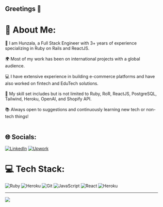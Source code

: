 ## Greetings 👋

# 💫 About Me:
🚀 I am Hunzala, a Full Stack Engineer with 3+ years of experience specializing in Ruby on Rails and ReactJS. <br><br>
🌍 Most of my work has been on international projects with a global audience. <br><br>
💻 I have extensive experience in building e-commerce platforms and have also worked on fintech and EduTech solutions. <br><br>
🔧 My skill set includes but is not limited to Ruby, RoR, ReactJS, PostgreSQL, Tailwind, Heroku, OpenAI, and Shopify API. <br><br>
📚 Always open to suggestions and continuously learning new tech or non-tech things! <br><br>

## 🌐 Socials:
[![LinkedIn](https://img.shields.io/badge/LinkedIn-%230077B5.svg?logo=linkedin&logoColor=white)](https://linkedin.com/in/https://www.linkedin.com/in/hunzalamalik/) 
[![Upwork](https://img.shields.io/badge/Upwork-%2300A364.svg?logo=upwork&logoColor=white)](https://www.upwork.com/freelancers/~01dbc5d5f5080027bb)

# 💻 Tech Stack:
![Ruby](https://img.shields.io/badge/ruby-%23CC342D.svg?style=for-the-badge&logo=ruby&logoColor=white) ![Heroku](https://img.shields.io/badge/heroku-%23430098.svg?style=for-the-badge&logo=heroku&logoColor=white) ![Git](https://img.shields.io/badge/git-%23F05033.svg?style=for-the-badge&logo=git&logoColor=white) ![JavaScript](https://img.shields.io/badge/javascript-%23323330.svg?style=for-the-badge&logo=javascript&logoColor=%23F7DF1E) ![React](https://img.shields.io/badge/react-%2320232a.svg?style=for-the-badge&logo=react&logoColor=%2361DAFB) ![Heroku](https://img.shields.io/badge/heroku-%23430098.svg?style=for-the-badge&logo=heroku&logoColor=white)

---
[![](https://visitcount.itsvg.in/api?id=HunzalaMalik&icon=0&color=6)](https://visitcount.itsvg.in)


